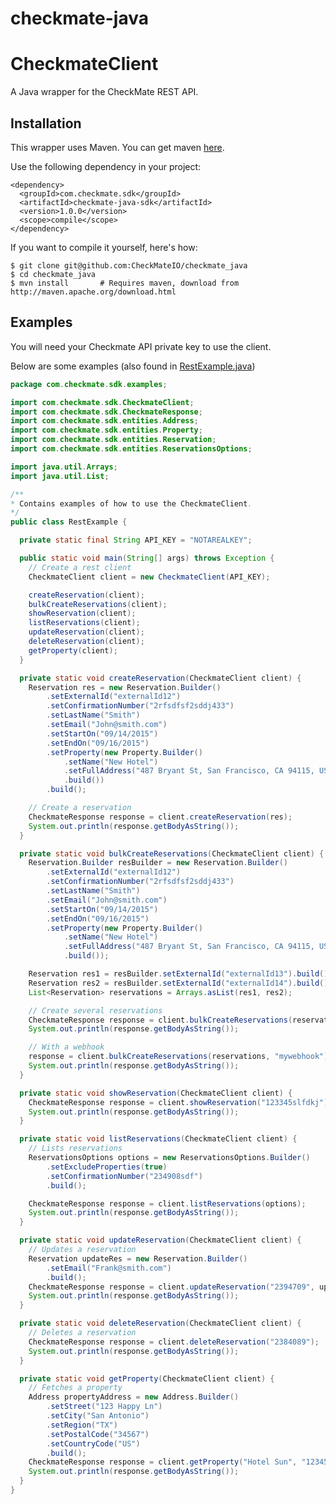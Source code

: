 checkmate-java
==============


# CheckmateClient

A Java wrapper for the CheckMate REST API.

## Installation

This wrapper uses Maven. You can get maven [here](http://maven.apache.org/download.html).

Use the following dependency in your project:

    <dependency>
      <groupId>com.checkmate.sdk</groupId>
      <artifactId>checkmate-java-sdk</artifactId>
      <version>1.0.0</version>
      <scope>compile</scope>
    </dependency>

If you want to compile it yourself, here's how:

    $ git clone git@github.com:CheckMateIO/checkmate_java
    $ cd checkmate_java
    $ mvn install       # Requires maven, download from http://maven.apache.org/download.html

## Examples

You will need your Checkmate API private key to use the client.

Below are some examples (also found in [RestExample.java](https://github.com/CheckMateIO/checkmate_java/blob/master/src/main/java/com/checkmate/sdk/examples/RestExample.java))

```java
package com.checkmate.sdk.examples;

import com.checkmate.sdk.CheckmateClient;
import com.checkmate.sdk.CheckmateResponse;
import com.checkmate.sdk.entities.Address;
import com.checkmate.sdk.entities.Property;
import com.checkmate.sdk.entities.Reservation;
import com.checkmate.sdk.entities.ReservationsOptions;

import java.util.Arrays;
import java.util.List;

/**
* Contains examples of how to use the CheckmateClient.
*/
public class RestExample {

  private static final String API_KEY = "NOTAREALKEY";

  public static void main(String[] args) throws Exception {
    // Create a rest client
    CheckmateClient client = new CheckmateClient(API_KEY);

    createReservation(client);
    bulkCreateReservations(client);
    showReservation(client);
    listReservations(client);
    updateReservation(client);
    deleteReservation(client);
    getProperty(client);
  }

  private static void createReservation(CheckmateClient client) {
    Reservation res = new Reservation.Builder()
        .setExternalId("externalId12")
        .setConfirmationNumber("2rfsdfsf2sddj433")
        .setLastName("Smith")
        .setEmail("John@smith.com")
        .setStartOn("09/14/2015")
        .setEndOn("09/16/2015")
        .setProperty(new Property.Builder()
            .setName("New Hotel")
            .setFullAddress("487 Bryant St, San Francisco, CA 94115, US")
            .build())
        .build();

    // Create a reservation
    CheckmateResponse response = client.createReservation(res);
    System.out.println(response.getBodyAsString());
  }

  private static void bulkCreateReservations(CheckmateClient client) {
    Reservation.Builder resBuilder = new Reservation.Builder()
        .setExternalId("externalId12")
        .setConfirmationNumber("2rfsdfsf2sddj433")
        .setLastName("Smith")
        .setEmail("John@smith.com")
        .setStartOn("09/14/2015")
        .setEndOn("09/16/2015")
        .setProperty(new Property.Builder()
            .setName("New Hotel")
            .setFullAddress("487 Bryant St, San Francisco, CA 94115, US")
            .build());

    Reservation res1 = resBuilder.setExternalId("externalId13").build();
    Reservation res2 = resBuilder.setExternalId("externalId14").build();
    List<Reservation> reservations = Arrays.asList(res1, res2);

    // Create several reservations
    CheckmateResponse response = client.bulkCreateReservations(reservations);
    System.out.println(response.getBodyAsString());

    // With a webhook
    response = client.bulkCreateReservations(reservations, "mywebhook");
    System.out.println(response.getBodyAsString());
  }

  private static void showReservation(CheckmateClient client) {
    CheckmateResponse response = client.showReservation("123345slfdkj");
    System.out.println(response.getBodyAsString());
  }

  private static void listReservations(CheckmateClient client) {
    // Lists reservations
    ReservationsOptions options = new ReservationsOptions.Builder()
        .setExcludeProperties(true)
        .setConfirmationNumber("234908sdf")
        .build();

    CheckmateResponse response = client.listReservations(options);
    System.out.println(response.getBodyAsString());
  }

  private static void updateReservation(CheckmateClient client) {
    // Updates a reservation
    Reservation updateRes = new Reservation.Builder()
        .setEmail("Frank@smith.com")
        .build();
    CheckmateResponse response = client.updateReservation("2394709", updateRes);
    System.out.println(response.getBodyAsString());
  }

  private static void deleteReservation(CheckmateClient client) {
    // Deletes a reservation
    CheckmateResponse response = client.deleteReservation("2384089");
    System.out.println(response.getBodyAsString());
  }

  private static void getProperty(CheckmateClient client) {
    // Fetches a property
    Address propertyAddress = new Address.Builder()
        .setStreet("123 Happy Ln")
        .setCity("San Antonio")
        .setRegion("TX")
        .setPostalCode("34567")
        .setCountryCode("US")
        .build();
    CheckmateResponse response = client.getProperty("Hotel Sun", "12345674567", propertyAddress);
    System.out.println(response.getBodyAsString());
  }
}
```
